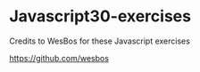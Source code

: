 # Javascript30-exercises

Credits to WesBos for these Javascript exercises

https://github.com/wesbos
